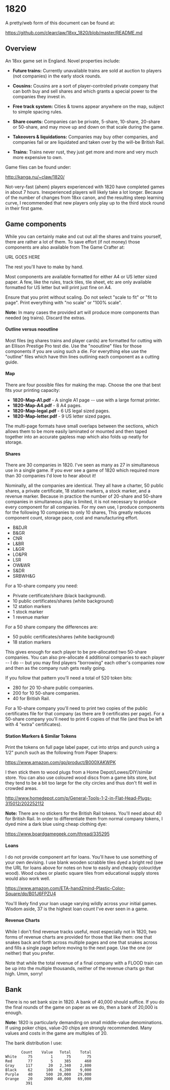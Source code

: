 # 1820

A pretty/web form of this document can be found at:

  https://github.com/clearclaw/18xx_1820/blob/master/README.md

## Overview

An 18xx game set in England.  Novel properties include:

- **Future trains:** Currently unavailable trains are sold at auction
  to players (not companies) in the early stock rounds.

- **Cousins:** Cousins are a sort of player-controled private company
  that can both buy and sell shares and which grants a special power
  to the companies they invest in.

- **Free track system:** Cities & towns appear anywhere on the map,
  subject to simple spacing rules.

- **Share counts:** Companies can be private, 5-share, 10-share,
  20-share or 50-share, and may move up and down on that scale during
  the game.

- **Takeovers & liquidations:** Companies may buy other companies, and
  companies fail or are liquidated and taken over by the will-be
  British Rail.

- **Trains:** Trains never rust, they just get more and more and very
  much more expensive to own.

Game files can be found under:

  http://kanga.nu/~claw/1820/

Not-very-fast (ahem) players experienced with 1820 have completed
games in about 7 hours.  Inexperienced players will likely take a lot
longer.  Because of the number of changes from 18xx canon, and the
resulting steep learning curve, I recommended that new players only
play up to the third stock round in their first game.

## Game components

While you can certainly make and cut out all the shares and trains
yourself, there are rather a lot of them.  To save effort (if not
money) those components are also available from The Game Crafter at:

  URL GOES HERE

The rest you'll have to make by hand.

Most components are available formatted for either A4 or US letter
sized paper.  A few, like the rules, track tiles, tile sheet, etc are
only available formatted for US letter but will print just fine on A4.

Ensure that you print without scaling.  Do not select "scale to fit"
or "fit to page".  Print everything with "no scale" or "100% scale".

**Note:** In many cases the provided art will produce more components
than needed (eg trains).  Discard the extras.

#### Outline versus nooutline

Most files (eg shares trains and player cards) are formatted for
cutting with an Ellison Prestige Pro test die.  Use the "nooutline"
files for those components if you are using such a die.  For
everything else use the "outline" files which have thin lines
outlining each component as a cutting guide.

#### Map

There are four possible files for making the map.  Choose the one that
best fits your printing capacity:

- **1820-Map-A1.pdf**	- A single A1 page -- use with a large format printer.
- **1820-Map-A4.pdf**	- 8 A4 pages.
- **1820-Map-legal.pdf** - 6 US legal sized pages.
- **1820-Map-letter.pdf** - 9 US letter sized pages.

The multi-page formats have small overlaps between the sections, which
allows them to be more easily laminated or mounted and then taped
together into an accurate gapless map which also folds up neatly for
storage.

#### Shares

There are 30 companies in 1820.  I've seen as many as 27 in
simultaneous use in a single game.  If you ever see a game of 1820
which required more than 30 companies I'd love to hear about it!

Nominally, all the companies are identical.  They all have a charter,
50 public shares, a private certificate, 18 station markers, a stock
marker, and a revenue marker.  Because in practice the number of
20-share and 50-share companies in simultaneous play is limited, it is
not necessary to produce every component for all companies.  For my
own use, I produce components for the following 10 companies to only
10 shares, This greatly reduces component count, storage pace, cost
and manufacturing effort.

  - B&DJR
  - B&GR
  - CNR
  - L&BR
  - L&GR
  - LO&PR
  - LSR
  - OW&WR
  - S&DR
  - SRBWH&G

For a 10-share company you need:

  - Private certificate/share (black background).
  - 10 public certificates/shares (white background)
  - 12 station markers
  - 1 stock marker
  - 1 revenue marker

For a 50 share company the differences are:

  - 50 public certificates/shares (white background)
  - 18 station markers

This gives enough for each player to be pre-allocated two 50-share
companies.  You can also pre-allocate 4 additional companies to each
player -- I do -- but you may find players "borrowing" each other's
companies now and then as the company rush gets really going.

If you follow that pattern you'll need a total of 520 token bits:

  - 280 for 20 10-share public companies.
  - 200 for 10 50-share companies.
  - 40 for British Rail.

For a 10-share company you'll need to print two copies of the public
certificates file for that company (as there are 9 certificates per
page).  For a 50-share company you'll need to print 6 copies of that
file (and thus be left with 4 "extra" certificates).

#### Station Markers & Similar Tokens

Print the tokens on full page label paper, cut into strips and punch
using a 1/2" punch such as the following from Paper Shapers:

  https://www.amazon.com/gp/product/B000XAKWPK

I then stick them to wood plugs from a Home Depot/Lowes/DIY/similar
store.  You can also use coloured wood discs from a game bits store,
but they tend to be a bit too large for the city circles and thus
don't fit well in crowded areas.

  http://www.homedepot.com/p/General-Tools-1-2-in-Flat-Head-Plugs-315012/202252112

**Note:** There are no stickers for the British Rail tokens.  You'll
need about 40 for British Rail.  In order to differentiate them from
normal company tokens, I dyed mine a dark blue using cheap clothing
dye:

  https://www.boardgamegeek.com/thread/335295

#### Loans

I do not provide component art for loans.  You'll have to use
something of your own devising.  I use blank wooden scrabble tiles
dyed a bright red (see the URL for loans above for notes on how to
easily and cheaply colour/dye wood). Wood cubes or plastic square
tiles from educational supply stores would also work well.

  https://www.amazon.com/ETA-hand2mind-Plastic-Color-Square/dp/B01J6FPZU4

You'll likely find your loan usage varying wildly across your initial
games.  Wisdom aside, 37 is the highest loan count I've ever seen in a
game.

#### Revenue Charts

While I don't find revenue tracks useful, most especially not in 1820,
two forms of revenue charts are provided for those that like them: one
that snakes back and forth across multiple pages and one that snakes
across and fills a single page before moving to the next page.  Use
the one (or neither) that you prefer.

Note that while the total revenue of a final company with a FLOOD
train can be up into the multiple thousands, neither of the revenue
charts go that high.  Umm, sorry!

## Bank

There is no set bank size in 1820.  A bank of 40,000 should suffice.
If you do the final rounds of the game on paper as we do, then a bank
of 20,000 is enough.

**Note:** 1820 is particularly demanding on small middle-value
denominations.  If using poker chips, value-20 chips are strongly
recommended.  Many values and costs in the game are multiples of 20.

The bank distribution I use:

           Count    Value   Total    Total
    White     75        1      75       75
    Red       77        5     385      460
    Gray     117       20   2,340    2,800
    Black     62      100   6,200    9,000
    Purple    40      500  20,000   29,000
    Orange    20     2000  40,000   69,000
             391

